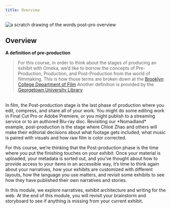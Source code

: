 ```yaml
---
title: Overview
---
```


<img src="/course-in-a-box/img/postpro_overview.png" alt="a scratch drawing of the words post-pro overview" class="img-fluid">

## Overview

**A definition of pre-production**

> For this course, in order to think about the stages of producing an exhibit with Omeka, we’d like to borrow the concepts of Pre-Production, Production, and Post-Production from the world of filmmaking. This is how those terms are broken down at the [Brooklyn College Department of Film](http://www.brooklyn.cuny.edu/web/aca_visualmedia_film/2012_Production_Handbook_.pdf) Another definition is provided by the [Georgetown University Library](https://guides.library.georgetown.edu/documentary).

<br>
In film, the Post-production stage is the last phase of production where you edit, compress, and share all of your work. You might do some editing work in Final Cut Pro or Adobe Premiere, or you might publish to a streaming service or to an authored Blu-ray disc. Revisiting our *Nomadland* example, post-production is the stage where Chloé Zhao and others will make their editorial decisions about what footage gets included, what music is paired with visuals and how raw film is color corrected.

For this course, we’re thinking that the Post-production phase is the time where you put the finishing touches on your exhibit. Once your material is uploaded, your metadata is sorted out, and you’ve thought about how to provide access to your items in an accessible way, it’s time to think again about your narratives, how your exhibits are customized with different layouts, how the language you use matters, and revisit some exhibits to see how they have published their own narratives and stories.

In this module, we explore narratives, exhibit architecture and writing for the web. At the end of this module, you will revisit your brainstorm and storyboard to see if anything is missing from your current exhibit.
